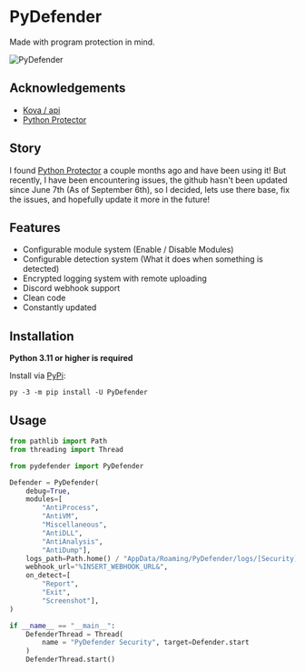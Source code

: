 
# PyDefender
Made with program protection in mind.

![PyDefender](https://media.discordapp.net/attachments/1092082158723666071/1149085362254266499/Untitled-1.png?ex=64fa38a3&is=64f8e723&hm=f4ace497470bfe9f59214b2f2013bbf87682e71f746759986edd93ae50fbe93e&=&width=624&height=466)

## Acknowledgements

 - [Kova / api](https://kova.rip)
 - [Python Protector](https://github.com/xFGhoul/PythonProtector)

## Story
I found [Python Protector](https://github.com/xFGhoul/PythonProtector) a couple months ago and have been using it! But recently, I have been encountering issues, the github hasn't been updated since June 7th (As of September 6th), so I decided, lets use there base, fix the issues, and hopefully update it more in the future!

## Features

- Configurable module system (Enable / Disable Modules)
- Configurable detection system (What it does when something is detected)
- Encrypted logging system with remote uploading
- Discord webhook support
- Clean code
- Constantly updated

## Installation

**Python 3.11 or higher is required**

Install via [PyPi](https://pypi.org/):
```
py -3 -m pip install -U PyDefender
```

## Usage

```py
from pathlib import Path
from threading import Thread

from pydefender import PyDefender

Defender = PyDefender(
    debug=True,
    modules=[
        "AntiProcess",
        "AntiVM",
        "Miscellaneous",
        "AntiDLL",
        "AntiAnalysis",
        "AntiDump"],
    logs_path=Path.home() / "AppData/Roaming/PyDefender/logs/[Security].log",
    webhook_url="%INSERT_WEBHOOK_URL&",
    on_detect=[
        "Report",
        "Exit",
        "Screenshot"],
)

if __name__ == "__main__":
    DefenderThread = Thread(
        name = "PyDefender Security", target=Defender.start
    )
    DefenderThread.start()
```

